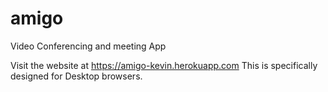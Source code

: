 # amigo
Video Conferencing and meeting App

Visit the website at https://amigo-kevin.herokuapp.com
This is specifically designed for Desktop browsers.
